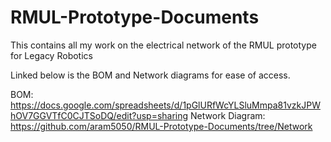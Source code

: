 # RMUL-Prototype-Documents
This contains all my work on the electrical network of the RMUL prototype for Legacy Robotics

Linked below is the BOM and Network diagrams for ease of access. 

BOM: https://docs.google.com/spreadsheets/d/1pGlURfWcYLSluMmpa81vzkJPWhOV7GGVTfC0CJTSoDQ/edit?usp=sharing 
Network Diagram: https://github.com/aram5050/RMUL-Prototype-Documents/tree/Network
